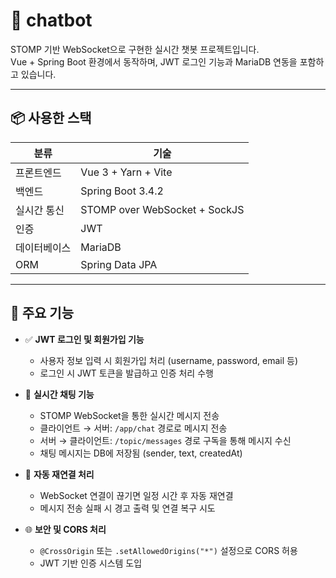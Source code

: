 # 💬 chatbot

STOMP 기반 WebSocket으로 구현한 실시간 챗봇 프로젝트입니다.  
Vue + Spring Boot 환경에서 동작하며, JWT 로그인 기능과 MariaDB 연동을 포함하고 있습니다.

---

## 📦 사용한 스택

| 분류         | 기술                            |
|--------------|----------------------------------|
| 프론트엔드   | Vue 3 + Yarn + Vite              |
| 백엔드       | Spring Boot 3.4.2               |
| 실시간 통신  | STOMP over WebSocket + SockJS   |
| 인증         | JWT                             |
| 데이터베이스 | MariaDB                         |
| ORM          | Spring Data JPA                 |

---

## 🔐 주요 기능

- ✅ **JWT 로그인 및 회원가입 기능**  
  - 사용자 정보 입력 시 회원가입 처리 (username, password, email 등)  
  - 로그인 시 JWT 토큰을 발급하고 인증 처리 수행  

- 💬 **실시간 채팅 기능**  
  - STOMP WebSocket을 통한 실시간 메시지 전송  
  - 클라이언트 → 서버: `/app/chat` 경로로 메시지 전송  
  - 서버 → 클라이언트: `/topic/messages` 경로 구독을 통해 메시지 수신  
  - 채팅 메시지는 DB에 저장됨 (sender, text, createdAt)  

- 🔁 **자동 재연결 처리**  
  - WebSocket 연결이 끊기면 일정 시간 후 자동 재연결  
  - 메시지 전송 실패 시 경고 출력 및 연결 복구 시도  

- 🌐 **보안 및 CORS 처리**  
  - `@CrossOrigin` 또는 `.setAllowedOrigins("*")` 설정으로 CORS 허용  
  - JWT 기반 인증 시스템 도입

 
